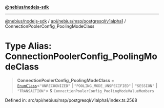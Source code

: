 [**@nebius/nodejs-sdk**](../../../../../../README.md)

---

[@nebius/nodejs-sdk](../../../../../../README.md) / [api/nebius/msp/postgresql/v1alpha1](../README.md) / ConnectionPoolerConfig_PoolingModeClass

# Type Alias: ConnectionPoolerConfig_PoolingModeClass

> **ConnectionPoolerConfig_PoolingModeClass** = [`EnumClass`](../../../../../../runtime/protos/enum/type-aliases/EnumClass.md)\<`"UNRECOGNIZED"` \| `"POOLING_MODE_UNSPECIFIED"` \| `"SESSION"` \| `"TRANSACTION"`\> & `ConnectionPoolerConfig_PoolingModeValueMembers`

Defined in: src/api/nebius/msp/postgresql/v1alpha1/index.ts:2568
